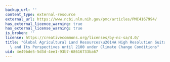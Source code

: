 ```yaml
---
backup_url: ''
content_type: external-resource
external_url: https://www.ncbi.nlm.nih.gov/pmc/articles/PMC4167994/
has_external_licence_warning: true
has_external_license_warning: true
is_broken: ''
license: https://creativecommons.org/licenses/by-nc-sa/4.0/
title: "Global Agricultural Land Resources\u2014A High Resolution Suitability Evaluation\
  \ and Its Perspectives until 2100 under Climate Change Conditions"
uid: 4e49bde5-5d3d-4ee1-93b7-68616733ba67
---
```


